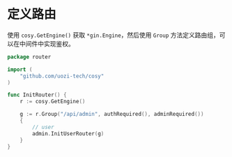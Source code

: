 # 定义路由

使用 `cosy.GetEngine()` 获取 `*gin.Engine`，然后使用 `Group` 方法定义路由组，可以在中间件中实现鉴权。

```go
package router

import (
	"github.com/uozi-tech/cosy"
)

func InitRouter() {
	r := cosy.GetEngine()

	g := r.Group("/api/admin", authRequired(), adminRequired())
	{
		// user
		admin.InitUserRouter(g)
	}
}
```